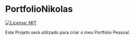# PortfolioNikolas
[![License: MIT](https://img.shields.io/badge/License-MIT-yellow.svg)](https://github.com/NikolasMatias/PortfolioNikolas/blob/master/LICENSE)

Este Projeto será utilizado para criar o meu Portfolio Pessoal.
